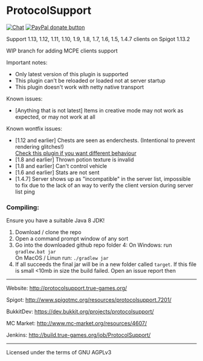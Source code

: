 ProtocolSupport
===============

[![Chat](https://img.shields.io/badge/chat-on%20discord-7289da.svg)](https://discord.gg/x935y8p)
<span class="badge-paypal"><a href="https://www.paypal.com/cgi-bin/webscr?return=&business=true-games.org%40yandex.ru&bn=PP-DonationsBF%3Abtn_donateCC_LG.gif%3ANonHosted&cmd=_donations&rm=1&no_shipping=1&currency_code=USD" title="Donate to this project using Paypal"><img src="https://img.shields.io/badge/paypal-donate-yellow.svg" alt="PayPal donate button" /></a></span>

Support 1.13, 1.12, 1.11, 1.10, 1.9, 1.8, 1.7, 1.6, 1.5, 1.4.7 clients on Spigot 1.13.2

WIP branch for adding MCPE clients support

Important notes:
* Only latest version of this plugin is supported
* This plugin can't be reloaded or loaded not at server startup
* This plugin doesn't work with netty native transport

Known issues:
* [Anything that is not latest] Items in creative mode may not work as expected, or may not work at all


Known wontfix issues:
* [1.12 and earlier] Chests are seen as enderchests. (Intentional to prevent rendering glitches!)  
[Check this plugin if you want different behaviour](https://www.spigotmc.org/resources/protocolsupportchestfix.59314/)
* [1.8 and earlier] Thrown potion texture is invalid
* [1.8 and earlier] Can't control vehicle
* [1.6 and earlier] Stats are not sent
* [1.4.7] Server shows up as "incompatible" in the server list, impossible to fix due to the lack of an way to verify the client version during server list ping

### Compiling:

Ensure you have a suitable Java 8 JDK!

1. Download / clone the repo
2. Open a command prompt window of any sort
3. Go into the downloaded github repo folder
4:
On Windows: run `gradlew.bat jar`    
On MacOS / Linun run: `./gradlew jar`    
5. If all succeeds the final jar will be in a new folder called `target`. If this file is small <10mb in size the build failed. Open an issue report then

---

Website: http://protocolsupport.true-games.org/

Spigot: http://www.spigotmc.org/resources/protocolsupport.7201/

BukkitDev: https://dev.bukkit.org/projects/protocolsupport/

MC Market: http://www.mc-market.org/resources/4607/

Jenkins: http://build.true-games.org/job/ProtocolSupport/

---

Licensed under the terms of GNU AGPLv3
